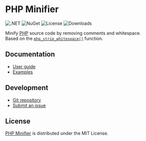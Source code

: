 # PHP Minifier
![.NET](https://badgen.net/badge/.net/%3E%3D8.0/green) ![NuGet](https://badgen.net/nuget/v/Belin.PhpMinifier) ![License](https://badgen.net/badge/license/MIT/blue) ![Downloads](https://badgen.net/nuget/dt/Belin.PhpMinifier)

Minify [PHP](https://www.php.net) source code by removing comments and whitespace.  
Based on the [`php_strip_whitespace()`](https://www.php.net/manual/en/function.php-strip-whitespace.php) function. 

## Documentation
- [User guide](https://github.com/cedx/php-minifier.net/wiki)
- [Examples](https://github.com/cedx/php-minifier.net/tree/main/example)

## Development
- [Git repository](https://github.com/cedx/php-minifier.net)
- [Submit an issue](https://github.com/cedx/php-minifier.net/issues)

## License
[PHP Minifier](https://github.com/cedx/php-minifier.net) is distributed under the MIT License.
